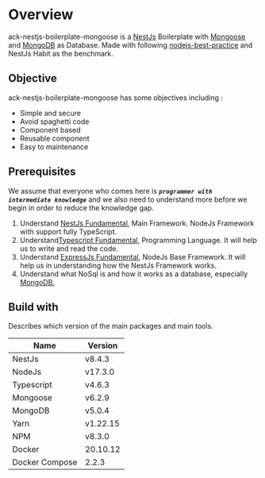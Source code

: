 # Overview

ack-nestjs-boilerplate-mongoose is a [NestJs](http://nestjs.com) Boilerplate with [Mongoose](https://mongoosejs.com) and [MongoDB](https://docs.mongodb.com) as Database. Made with following [nodejs-best-practice](https://github.com/goldbergyoni/nodebestpractices) and NestJs Habit as the benchmark.

## Objective

ack-nestjs-boilerplate-mongoose has some objectives including :

- Simple and secure
- Avoid spaghetti code
- Component based
- Reusable component
- Easy to maintenance

## Prerequisites

We assume that everyone who comes here is _**`programmer with intermediate knowledge`**_ and we also need to understand more before we begin in order to reduce the knowledge gap.

1. Understand [NestJs Fundamental](http://nestjs.com), Main Framework. NodeJs Framework with support fully TypeScript.
2. Understand[Typescript Fundamental](https://www.typescriptlang.org), Programming Language. It will help us to write and read the code.
3. Understand [ExpressJs Fundamental](https://nodejs.org), NodeJs Base Framework. It will help us in understanding how the NestJs Framework works.
4. Understand what NoSql is and how it works as a database, especially [MongoDB.](https://docs.mongodb.com)

## Build with

Describes which version of the main packages and main tools.

| Name       | Version  |
| ---------- | -------- |
| NestJs     | v8.4.3   |
| NodeJs     | v17.3.0  |
| Typescript | v4.6.3   |
| Mongoose   | v6.2.9   |
| MongoDB    | v5.0.4   |
| Yarn       | v1.22.15 |
| NPM        | v8.3.0   |
| Docker     | 20.10.12 |
| Docker Compose | 2.2.3   |

